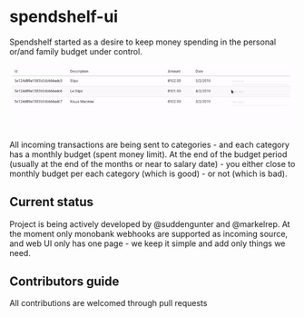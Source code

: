 # spendshelf-ui

Spendshelf started as a desire to keep money spending in the personal or/and family budget under control.

![UI demo](demo.gif)

All incoming transactions are being sent to categories - and each category has a monthly budget (spent money limit). At the end of the budget period (usually at the end of the months or near to salary date) - you either close to monthly budget per each category (which is good) - or not (which is bad). 

## Current status

Project is being actively developed by @suddengunter and @markelrep. At the moment only monobank webhooks are supported as incoming source, and web UI only has one page - we keep it simple and add only things we need.

## Contributors guide

All contributions are welcomed through pull requests


